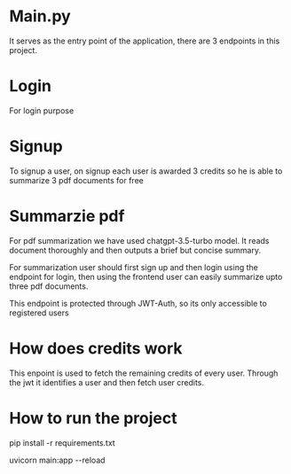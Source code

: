 # Main.py

It serves as the entry point of the application, there are 3 endpoints in this project.

# Login 
For login purpose

# Signup
To signup a user, on signup each user is awarded 3 credits so he is able to summarize 3 pdf documents for free

# Summarzie pdf

For pdf summarization we have used chatgpt-3.5-turbo model. It reads document thoroughly and then outputs a brief but concise summary.

For summarization user should first sign up and then login using the endpoint for login, then using the frontend user can easily summarize upto three pdf documents.

This endpoint is protected through JWT-Auth, so its only accessible to registered users


# How does credits work

This enpoint is used to fetch the remaining credits of every user. Through the jwt it identifies a user and then fetch user credits.

# How to run the project

pip install -r requirements.txt

uvicorn main:app --reload